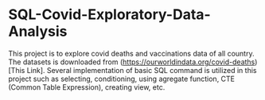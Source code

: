 # SQL-Covid-Exploratory-Data-Analysis

This project is to explore covid deaths and vaccinations data of all country. The datasets is downloaded from (https://ourworldindata.org/covid-deaths)[This Link]. Several implementation of basic SQL command is utilized in this project such as selecting, conditioning, using agregate function, CTE (Common Table Expression), creating view, etc.
